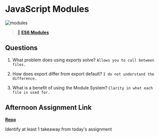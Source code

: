 # JavaScript Modules

![modules](https://bcw.blob.core.windows.net/public/img/1015719031845190)

> **📖 [ES6 Modules](https://codeworksacademy.com/fs-student-guide/resources/wk3/01-Modules)**

## Questions

1. What problem does using exports solve?
```Allows you to call between files.```

2. How does export differ from export default?
```I do not understand the difference.```

3. What is a benefit of using the Module System?
```Clarity in what each file is used for.```

## Afternoon Assignment Link

**[Repo](https://github.com/krevan88/animalFarm)**

Identify at least 1 takeaway from today's assignment

